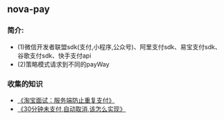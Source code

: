 ## nova-pay
### 简介:
* (1)微信开发者联盟sdk(支付,小程序,公众号)、阿里支付sdk、易宝支付sdk、谷歌支付sdk、快手支付api
* (2)策略模式请求到不同的payWay

### 收集的知识
* [《淘宝面试：服务端防止重复支付》](https://mp.weixin.qq.com/s/Xlo8yCPtjjG1SdF6DS8zpg)
* [《30分钟未支付,自动取消,该怎么实现》](https://mp.weixin.qq.com/s/fQ94NgKeR6qQAcIe0CrusA)

